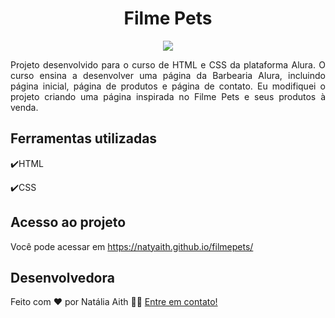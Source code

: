 <h1 align="center">Filme Pets</h1>
<p align="center">
<img src="https://user-images.githubusercontent.com/61480327/208321756-b22470d9-111c-430c-a938-291d4dd56be7.png"/>
</p>

<p align="justify">
  Projeto desenvolvido para o curso de HTML e CSS da plataforma Alura.
  O curso ensina a desenvolver uma página da Barbearia Alura, incluindo página inicial, página de produtos e página de contato.
  Eu modifiquei o projeto criando uma página inspirada no Filme Pets e seus produtos à venda. 
</p>

## Ferramentas utilizadas
:heavy_check_mark:HTML

:heavy_check_mark:CSS

## Acesso ao projeto

Você pode acessar em https://natyaith.github.io/filmepets/

## Desenvolvedora

Feito com ❤️ por Natália Aith 👋🏽 [Entre em contato!](https://www.linkedin.com/in/natalia-a-809153125)
